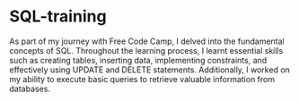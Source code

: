 # SQL-training

As part of my journey with Free Code Camp, I delved into the fundamental concepts of SQL. Throughout the learning process, I learnt essential skills such as creating tables, inserting data, implementing constraints, and effectively using UPDATE and DELETE statements. Additionally, I worked on my ability to execute basic queries to retrieve valuable information from databases. 

